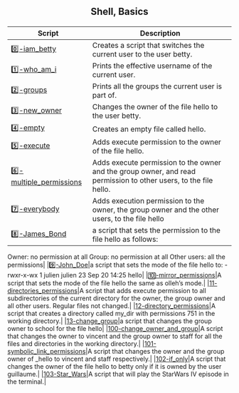 ## <p style="text-align:center;"> **Shell, Basics** </p> ##
| Script | Description |
| ------ | ------ |
| [0️⃣-iam_betty](0-iam_betty) |Creates a script that switches the current user to the user betty. |
| [1️⃣-who_am_i](1-who_am_i) | Prints the effective username of the current user.|
| [2️⃣-groups](2-groups) | Prints all the groups the current user is part of. |
| [3️⃣-new_owner](3-new_owner) | Changes the owner of the file hello to the user betty. |
| [4️⃣-empty](4-empty) | Creates an empty file called hello. |
|[5️⃣-execute](5-execute) | Adds execute permission to the owner of the file hello. |
|[6️⃣-multiple_permissions](6-multiple_permissions)|Adds execute permission to the owner and the group owner, and read permission to other users, to the file hello.|
|[7️⃣️-everybody](7-everybody)|Adds execution permission to the owner, the group owner and the other users, to the file hello|
|[8️⃣-James_Bond](8-James_Bond)|a script that sets the permission to the file hello as follows:
Owner: no permission at all
Group: no permission at all
Other users: all the permissions|
|[9️⃣-John_Doe](9-John_Doe)|a script that sets the mode of the file hello to: -rwxr-x-wx 1 julien julien 23 Sep 20 14:25 hello|
|[🔟-mirror_permissions](10-mirror_permissions)|A script that sets the mode of the file hello the same as olleh’s mode.|
|[11️-directories_permissions](11-directories_permissions)|A script that adds execute permission to all subdirectories of the current directory for the owner, the group owner and all other users. Regular files not changed.|
|[12️-directory_permissions](12-directory_permissions)|A script that creates a directory called my_dir with permissions 751 in the working directory.|
|[13-change_group](13-change_group)|a script that changes the group owner to school for the file hello|
|[100-change_owner_and_group](100-change_owner_and_group)|A script that changes the owner to vincent and the group owner to staff for all the files and directories in the working directory.|
|[101-symbolic_link_permissions](101-symbolic_link_permissions)|A script that changes the owner and the group owner of _hello to vincent and staff respectively.|
|[102-if_only](102-if_only)|A script that changes the owner of the file hello to betty only if it is owned by the user guillaume.|
|[103-Star_Wars](103-Star_Wars)|A script that will play the StarWars IV episode in the terminal.|

